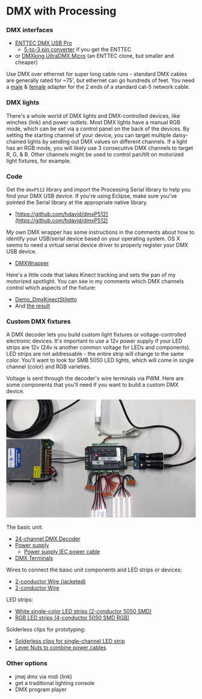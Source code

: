 # DMX with Processing

### DMX interfaces

* [ENTTEC DMX USB Pro](https://www.amazon.com/Enttec-70304-Lighting-Controller-Interface/dp/B077VW1DJH)
  * [5-to-3 pin converter](https://www.amazon.com/American-DJ-5-Pin-Female-Turnaround/dp/B0013XWB14) if you get the ENTTEC
* or [DMXking UltraDMX Micro](https://www.amazon.com/DMXking-UltraDMX-Micro-Adapter-Dongle/dp/B00T8OKM98/) (an ENTTEC clone, but smaller and cheaper)

Use DMX over ethernet for super long cable runs - standard DMX cables are generally rated for ~75', but ethernet can go hundreds of feet. You need a [male](https://www.amazon.com/TecNec-DMX-3XM-CAT5-3-pin-Adapter-TecNec/dp/B00KUTR7MA) & [female](https://www.amazon.com/TecNec-DMX-3XF-CAT5-3-pin-Female-Adapter/dp/B00KUTZW3Q) adapter for the 2 ends of a standard cat-5 network cable.

### DMX lights

There's a whole world of DMX lights and DMX-controlled devices, like winches (link) and power outlets. Most DMX lights have a manual RGB mode, which can be set via a control panel on the back of the devices. By setting the starting channel of your device, you can target multiple daisy-chained lights by sending out DMX values on different channels. If a light has an RGB mode, you will likely use 3 consecutive DMX channels to target R, G, & B. Other channels might be used to control pan/tilt on motorized light fixtures, for example.

### Code

Get the `dmxP512` library and import the Processing Serial library to help you find your DMX USB device. If you're using Eclipse, make sure you've pointed the Serial library at the appropriate native library.

* [https://github.com/hdavid/dmxP512](https://github.com/hdavid/dmxP512)

My own DMX wrapper has some instructions in the comments about how to identify your USB/serial device based on your operating system. OS X seems to need a virtual serial device driver to properly register your DMX USB device.

* [DMXWrapper](https://github.com/cacheflowe/haxademic/blob/master/src/com/haxademic/core/hardware/dmx/DMXWrapper.java)

Here's a little code that takes Kinect tracking and sets the pan of my motorized spotlight. You can see in my comments which DMX channels control which aspects of the fixture:

* [Demo_DmxKinectStiletto](https://github.com/cacheflowe/haxademic/blob/master/src/com/haxademic/demo/hardware/dmx/Demo_DmxKinectStiletto.java#L81)
* And [the result](https://www.instagram.com/p/BkWHmjunL-0/)

### Custom DMX fixtures

A DMX decoder lets you build custom light fixtures or voltage-controlled electronic devices. It's important to use a 12v power supply if your LED strips are 12v (24v is another common voltage for LEDs and components). LED strips are not addressable - the entire strip will change to the same color. You'll want to look for SMB 5050 LED lights, which will come in single channel (color) and RGB varieties.

Voltage is sent through the decoder's wire terminals via PWM. Here are some components that you'll need if you want to build a custom DMX device.

<img src="images/dmx-decoder-setup.jpg" alt="custom DMX decoder"/>

The basic unit:

* [24-channel DMX Decoder](https://www.amazon.com/gp/product/B01CCBG1SO/)
* [Power supply](https://www.amazon.com/500W-Power-Supply-Single-Output/dp/B01KZP2CKA/)
  * [Power supply IEC power cable](https://www.amazon.com/TNP-Universal-Power-Cord-Feet/dp/B01N237QI9/)
* [DMX Terminals](https://www.amazon.com/Terminal-Adapter-Converters-Controller-Decoder/dp/B00Q32V2JC/)

Wires to connect the basic unit components and LED strips or devices:

* [2-conductor Wire (jacketed)](https://www.amazon.com/18AWG-Voltage-Conductor-Jacketed-Speaker/dp/B06XSNQDV1/)
* [2-conductor Wire](https://www.amazon.com/Gauge-Black-Stranded-Conductor-Speaker/dp/B00J36SUWC/)

LED strips:

* [White single-color LED strips (2-conductor 5050 SMD)](https://www.amazon.com/dp/B01ELDJ5X4/)
* [RGB LED strips (4-conductor 5050 SMD RGB)](https://www.amazon.com/Alfa-Lighting-Flexible-Remote-Control/dp/B018ZJL0MO/)

Solderless clips for prototyping:

* [Solderless clips for single-channel LED strip](https://www.amazon.com/dp/B07N8GLBLL/)
* [Lever Nuts to combine power cables](https://www.amazon.com/Kalolary-Lever-Nut-Connector-50Pack-Assortment-Connectors/dp/B07NXZNW1K/)

### Other options

* jmej dmx via midi (link)
* get a traditional lighting console
* DMX program player
